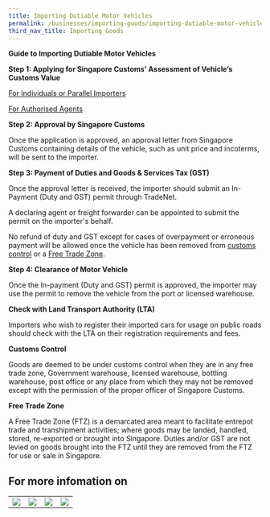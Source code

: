 ```yaml
---
title: Importing Dutiable Motor Vehicles 
permalink: /businesses/importing-goods/importing-dutiable-motor-vehicles
third_nav_title: Importing Goods
---
```


**Guide to Importing Dutiable Motor Vehicles**

**Step 1: Applying for Singapore Customs’ Assessment of Vehicle’s Customs Value**

 [ For Individuals or Parallel Importers ](https://www.customs.gov.sg/businesses/importing-goods/importing-dutiable-motor-vehicles/guide-to-importing-dutiable-motor-vehicles#item-heading-a2a33977-6a08-4b4d-9b54-e62c4e2b64eb)

 [For Authorised Agents](https://www.customs.gov.sg/businesses/importing-goods/importing-dutiable-motor-vehicles/guide-to-importing-dutiable-motor-vehicles#item-heading-19ddb277-d73b-4416-a1f5-f2787d41c3a3)

**Step 2: Approval by Singapore Customs**

Once the application is approved, an approval letter from Singapore Customs containing details of the vehicle, such as unit price and incoterms, will be sent to the importer.

**Step 3: Payment of Duties and Goods & Services Tax (GST)**

Once the approval letter is received, the importer should submit an In-Payment (Duty and GST) permit through TradeNet.

A declaring agent or freight forwarder can be appointed to submit the permit on the importer's behalf.

No refund of duty and GST except for cases of overpayment or erroneous payment will be allowed once the vehicle has been removed from [customs control](https://www.customs.gov.sg/businesses/importing-goods/importing-dutiable-motor-vehicles/guide-to-importing-dutiable-motor-vehicles#customscontrol) or a [Free Trade Zone](https://www.customs.gov.sg/businesses/importing-goods/importing-dutiable-motor-vehicles/guide-to-importing-dutiable-motor-vehicles#customscontrol).

**Step 4: Clearance of Motor Vehicle**

Once the In-payment (Duty and GST) permit is approved, the importer may use the permit to remove the vehicle from the port or licensed warehouse.

**Check with Land Transport Authority (LTA)**

Importers who wish to register their imported cars for usage on public roads should check with the LTA on their registration requirements and fees.

**Customs Control**

Goods are deemed to be under customs control when they are in any free trade zone, Government warehouse, licensed warehouse, bottling warehouse, post office or any place from which they may not be removed except with the permission of the proper officer of Singapore Customs.

**Free Trade Zone**

A Free Trade Zone (FTZ) is a demarcated area meant to facilitate entrepot trade and transhipment activities; where goods may be landed, handled, stored, re-exported or brought into Singapore. Duties and/or GST are not levied on goods brought into the FTZ until they are removed from the FTZ for use or sale in Singapore.

## For more infomation on 
|  |  |  |  |
|--|--|--|--|
| [![](https://lh5.googleusercontent.com/WdRGahgjfTS6hEdmd2uLgL8pHaRZ3uqgnjVmuL61dbnLFki6fvZSyQjYcSoT181HaR9au6iIDayfUymU62wGuTs6w2E1Yt1UHqPqQ5p0iBv86SJgUblMsv0n77_e1Y4qg51MC9_SL7bNyG6Xrg)](https://www.customs.gov.sg/businesses/importing-goods/importing-dutiable-motor-vehicles/establishing-the-customs-value)| [![](https://lh6.googleusercontent.com/AJxx3WaqmBl0uWintA5bxZhHsAlDlVwj-egep5CS94lXCg2fvucYxkez3FVwZ0y1qd-0JfTBqDGzVisoz0f0LQdqAlDkS0lA6eZSt9lSYWeURucKODyjn-yymr51qoGVuQCPhnEJw8cml-haNg)](https://www.customs.gov.sg/businesses/importing-goods/importing-dutiable-motor-vehicles/duty-rates) |  [![](https://lh5.googleusercontent.com/wbIjkirqq0-607OAsWfxfpzKfb_mNmJ9oWXjO0KwOEoyoBPcLYmNgb2GvQfxN8fQaV7rvi703fUlpVYk8MZDNmjx-gGNFW_M6Ag2PDv5zFJINYRnJws4Xkl_M-0crX_MVRZj365b8WjZghfVUg)](https://www.customs.gov.sg/businesses/importing-goods/importing-dutiable-motor-vehicles/good-and-services-tax-gst)| [![](https://lh5.googleusercontent.com/rjEmvWckKmmqS3WxvxN9LUcsKJCe82SGuA3VLql77JAqhgZP1atreA3o8pMBQ2YB5rSpGaJgdO4BG6OtbxbyYctASYJEKlN1XIt3MtH-Yr2B3RsLjYEJOUZK3J7sRgixmJhOBPlB80l0xsfy1Q)](https://www.customs.gov.sg/businesses/importing-goods/importing-dutiable-motor-vehicles/applying-for-singapore-customs-assessment-for-dutiable-motor-vehicles) |

